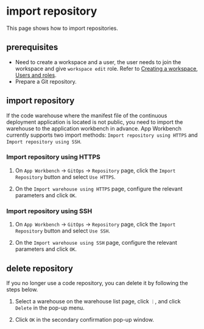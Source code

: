 # import repository

This page shows how to import repositories.

## prerequisites

- Need to create a workspace and a user, the user needs to join the workspace and give `workspace edit` role.
  Refer to [Creating a workspace](../../../ghippo/user-guide/workspace/workspace.md), [Users and roles](../../../ghippo/user-guide/access-control/user.md).
- Prepare a Git repository.

## import repository

If the code warehouse where the manifest file of the continuous deployment application is located is not public, you need to import the warehouse to the application workbench in advance. App Workbench currently supports two import methods: `Import repository using HTTPS` and `Import repository using SSH`.

### Import repository using HTTPS

1. On `App Workbench` -> `GitOps` -> `Repository` page, click the `Import Repository` button and select `Use HTTPS`.

    <!--![]()screenshots-->

2. On the `Import warehouse using HTTPS` page, configure the relevant parameters and click `OK`.

    <!--![]()screenshots-->

### Import repository using SSH

1. On `App Workbench` -> `GitOps` -> `Repository` page, click the `Import Repository` button and select `Use SSH`.

    <!--![]()screenshots-->

2. On the `Import warehouse using SSH` page, configure the relevant parameters and click `OK`.

    <!--![]()screenshots-->

## delete repository

If you no longer use a code repository, you can delete it by following the steps below.

1. Select a warehouse on the warehouse list page, click `︙`, and click `Delete` in the pop-up menu.

    <!--![]()screenshots-->

2. Click `OK` in the secondary confirmation pop-up window.

    <!--![]()screenshots-->